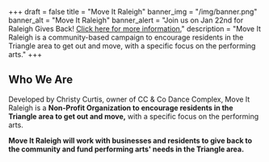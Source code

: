 +++
draft = false
title = "Move It Raleigh"
banner_img = "/img/banner.png"
banner_alt = "Move It Raleigh"
banner_alert = "Join us on Jan 22nd for Raleigh Gives Back! <a href='/events/3rd-annual-benefit'>Click here for more information.</a>"
description = "Move It Raleigh is a community-based campaign to encourage residents in the Triangle area to get out and move, with a specific focus on the performing arts."
+++
## Who We Are
Developed by Christy Curtis, owner of CC & Co Dance Complex, Move It Raleigh is a **Non-Profit Organization to encourage residents in the Triangle area to get out and move,** with a specific focus on the performing arts.

**Move It Raleigh will work with businesses and residents to give back to the community and fund performing arts' needs in the Triangle area.**
